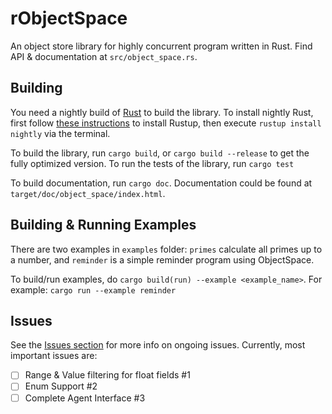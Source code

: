 # rObjectSpace

An object store library for highly concurrent program written in Rust. Find API & documentation at `src/object_space.rs`.

## Building

You need a nightly build of [Rust](https://www.rust-lang.org/) to build the library. To install nightly Rust, first follow [these instructions](https://www.rust-lang.org/en-US/install.html) to install Rustup, then execute `rustup install nightly` via the terminal.

To build the library, run `cargo build`, or `cargo build --release` to get the fully optimized version. To run the tests of the library, run `cargo test`

To build documentation, run `cargo doc`. Documentation could be found at `target/doc/object_space/index.html`.

## Building & Running Examples

There are two examples in `examples` folder: `primes` calculate all primes up to a number, and `reminder` is a simple reminder program using ObjectSpace.

To build/run examples, do `cargo build(run) --example <example_name>`. For example: `cargo run --example reminder`

## Issues

See the [Issues section](https://github.com/tmt96/rObjectSpace/issues) for more info on ongoing issues. Currently, most important issues are:

* [ ] Range & Value filtering for float fields #1
* [ ] Enum Support #2
* [ ] Complete Agent Interface #3
